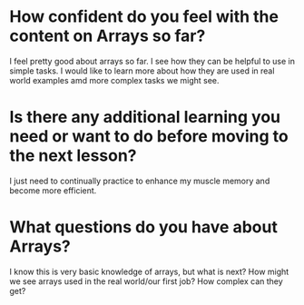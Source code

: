 # How confident do you feel with the content on Arrays so far?

I feel pretty good about arrays so far. I see how they can be helpful to use in simple tasks. I would like to learn more about how they are used in real world examples amd more complex tasks we might see. 

# Is there any additional learning you need or want to do before moving to the next lesson?

I just need to continually practice to enhance my muscle memory and become more efficient. 

# What questions do you have about Arrays?

I know this is very basic knowledge of arrays, but what is next? How might we see arrays used in the real world/our first job? How complex can they get?